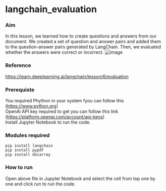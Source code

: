 # langchain_evaluation

### Aim 

In this lesson, we learned how to create questions and answers from our document. We created a set of question and answer pairs and added them to the question-answer pairs generated by LangChain. Then, we evaluated whether the answers were correct or incorrect. 
![image](https://github.com/DeepakJaiz/langchain_evaluation/assets/120568685/60687e33-b729-4436-9884-651b3b8ab94a)


### Reference
https://learn.deeplearning.ai/langchain/lesson/6/evaluation

### Prerequiste
You required Phython in your system fyou can follow this (https://www.python.org) <br/>
OpenAi API key required to get you can follow this link (https://platform.openai.com/account/api-keys) <br/>
Install Jupyter Notebook to run the code. <br/>

### Modules required
`pip install langchain`<br/>
`pip install pypdf`<br/>
`pip install docarray`<br/>

### How to run
Open above file in Jupyter Notebook and select the cell from top one by one and click run to run the code.
